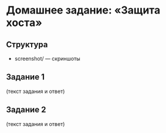# Домашнее задание: «Защита хоста»

## Структура
- screenshot/ — скриншоты

## Задание 1
(текст задания и ответ)

## Задание 2
(текст задания и ответ)
